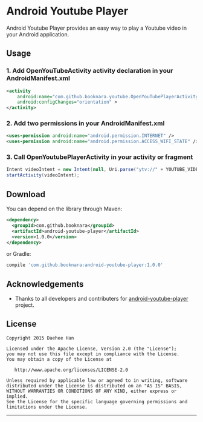 # Android Youtube Player
Android Youtube Player provides an easy way to play a Youtube video in your Android application.

## Usage

### 1. Add OpenYouTubeActivity activity declaration in your AndroidManifest.xml
```xml
<activity
    android:name="com.github.booknara.youtube.OpenYouTubePlayerActivity"
    android:configChanges="orientation" >
</activity>
```

### 2. Add two permissions in your AndroidManifest.xml
```xml
<uses-permission android:name="android.permission.INTERNET" />
<uses-permission android:name="android.permission.ACCESS_WIFI_STATE" />
```

### 3. Call OpenYoutubePlayerActivity in your activity or fragment
```java
Intent videoIntent = new Intent(null, Uri.parse("ytv://" + YOUTUBE_VIDEO_ID), this, OpenYouTubePlayerActivity.class);
startActivity(videoIntent);
```

## Download

You can depend on the library through Maven:
```xml
<dependency>
  <groupId>com.github.booknara</groupId>
  <artifactId>android-youtube-player</artifactId>
  <version>1.0.0</version>
</dependency>
```
or Gradle:
```groovy
compile 'com.github.booknara:android-youtube-player:1.0.0'
```

## Acknowledgements

* Thanks to all developers and contributers for [android-youtube-player][1] project.


## License

    Copyright 2015 Daehee Han

    Licensed under the Apache License, Version 2.0 (the "License");
    you may not use this file except in compliance with the License.
    You may obtain a copy of the License at

       http://www.apache.org/licenses/LICENSE-2.0

    Unless required by applicable law or agreed to in writing, software
    distributed under the License is distributed on an "AS IS" BASIS,
    WITHOUT WARRANTIES OR CONDITIONS OF ANY KIND, either express or implied.
    See the License for the specific language governing permissions and
    limitations under the License.


---

[1]: https://code.google.com/p/android-youtube-player/
